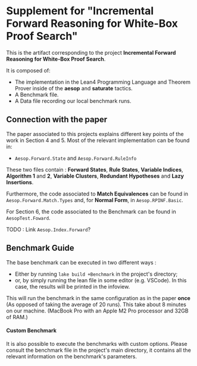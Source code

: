 # Supplement for "Incremental Forward Reasoning for White-Box Proof Search"

This is the artifact corresponding to the project **Incremental Forward Reasoning for White-Box Proof Search**.

It is composed of:
- The implementation in the Lean4 Programming Language and Theorem Prover inside of the **aesop** and **saturate** tactics.
- A Benchmark file.
- A Data file recording our local benchmark runs.

## Connection with the paper
The paper associated to this projects explains different key points of the work in Section 4 and 5.
Most of the relevant implementation can be found in:
- `Aesop.Forward.State` and `Aesop.Forward.RuleInfo`

These two files contain : **Forward States**, **Rule States**, **Variable Indices**, **Algorithm 1** and **2**, **Variable Clusters**, **Redundant Hypotheses** and **Lazy Insertions**.

Furthermore, the code associated to **Match Equivalences** can be found in `Aesop.Forward.Match.Types` and, for **Normal Form**, in `Aesop.RPINF.Basic`.

For Section 6, the code associated to the Benchmark can be found in `AesopTest.Foward`.

TODO : Link `Aesop.Index.Forward`?

## Benchmark Guide

The base benchmark can be executed in two different ways :
- Either by running `lake build +Benchmark` in the project's directory;
- or, by simply running the lean file in some editor (e.g. VSCode). In this case, the results will be printed in the infoview.

This will run the benchmark in the same configuration as in the paper **once** (As opposed of taking the average of 20 runs).
This take about 8 minutes on our machine. (MacBook Pro with an Apple M2 Pro processor and 32GB of RAM.)

#### Custom Benchmark

It is also possible to execute the benchmarks with custom options.
Please consult the benchmark file in the project's main directory, it contains all the relevant information on the benchmark's parameters.
